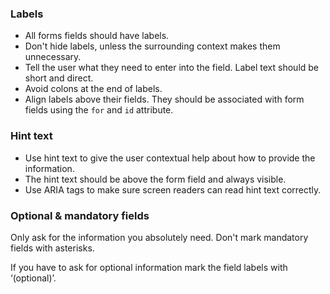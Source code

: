 ### Labels

- All forms fields should have labels.
- Don't hide labels, unless the surrounding context makes them unnecessary.
- Tell the user what they need to enter into the field. Label text should be short and direct.
- Avoid colons at the end of labels.
- Align labels above their fields. They should be associated with form fields using the `for` and `id` attribute.

### Hint text

- Use hint text to give the user contextual help about how to provide the information.
- The hint text should be above the form field and always visible.
- Use ARIA tags to make sure screen readers can read hint text correctly.

### Optional & mandatory fields

Only ask for the information you absolutely need. Don't mark mandatory fields with asterisks.

If you have to ask for optional information mark the field labels with ‘(optional)’.
